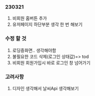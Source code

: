 ### 230321

1. 비회원 홈버튼 추가
2. 유저페이지 하단부분 생각 한 번 해보기

### 수정 할 것

1. 로딩중화면.. 생각해야함
2. 불필요한 코드 삭제(로그인 상태값)=> tod
3. 비회원 회원가입시 바로 로그인 창 넘어가기

### 고려사항

1. 디자인 생각해서 날씨Api 생각해보기

